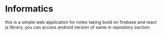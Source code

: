 # Informatics
this is a simple web application for notes taking build on firebase and react js library. you can access android version of same in repository section.
